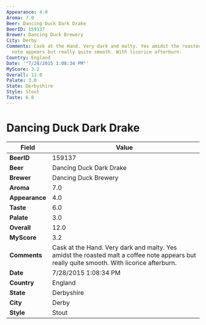 ```yaml
---
Appearance: 4.0
Aroma: 7.0
Beer: Dancing Duck Dark Drake
BeerID: 159137
Brewer: Dancing Duck Brewery
City: Derby
Comments: Cask at the Hand. Very dark and malty. Yes amidst the roasted malt a coffee
  note appears but really quite smooth. With licorice afterburn.
Country: England
Date: '"7/28/2015 1:08:34 PM"'
MyScore: 3.2
Overall: 12.0
Palate: 3.0
State: Derbyshire
Style: Stout
Taste: 6.0
---
```


# Dancing Duck Dark Drake

| Field         | Value |
|---------------|-------|
| **BeerID** | 159137 |
| **Beer** | Dancing Duck Dark Drake |
| **Brewer** | Dancing Duck Brewery |
| **Aroma** | 7.0 |
| **Appearance** | 4.0 |
| **Taste** | 6.0 |
| **Palate** | 3.0 |
| **Overall** | 12.0 |
| **MyScore** | 3.2 |
| **Comments** | Cask at the Hand. Very dark and malty. Yes amidst the roasted malt a coffee note appears but really quite smooth. With licorice afterburn. |
| **Date** | 7/28/2015 1:08:34 PM |
| **Country** | England |
| **State** | Derbyshire |
| **City** | Derby |
| **Style** | Stout |
